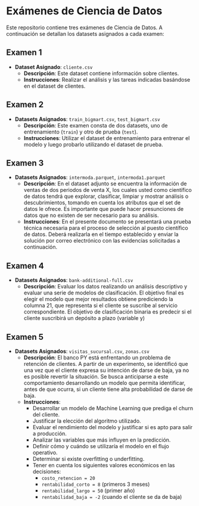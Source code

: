 # Exámenes de Ciencia de Datos

Este repositorio contiene tres exámenes de Ciencia de Datos. A continuación se detallan los datasets asignados a cada examen:

## Examen 1

- **Dataset Asignado**: `cliente.csv`
  - **Descripción**: Este dataset contiene información sobre clientes.
  - **Instrucciones**: Realizar el análisis y las tareas indicadas basándose en el dataset de clientes.

## Examen 2

- **Datasets Asignados**: `train_bigmart.csv`, `test_bigmart.csv`
  - **Descripción**: Este examen consta de dos datasets, uno de entrenamiento (`train`) y otro de prueba (`test`).
  - **Instrucciones**: Utilizar el dataset de entrenamiento para entrenar el modelo y luego probarlo utilizando el dataset de prueba.

## Examen 3

- **Datasets Asignados**: `intermoda.parquet`, `intermoda1.parquet`
  - **Descripción**: En el dataset adjunto se encuentra la información de ventas de dos periodos de venta X, los cuales usted como científico de datos tendrá que explorar, clasificar, limpiar y mostrar análisis o descubrimientos, tomando en cuenta los atributos que el set de datos le ofrece. Es importante que puede hacer presunciones de datos que no existen de ser necesario para su análisis.
  - **Instrucciones**: En el presente documento se presentará una prueba técnica necesaria para el proceso de selección al puesto científico de datos. Deberá realizarla en el tiempo establecido y enviar la solución por correo electrónico con las evidencias solicitadas a continuación.
 

## Examen 4

- **Datasets Asignados**: `bank-additional-full.csv`
  - **Descripción**: Evaluar los datos realizando un análisis descriptivo y evaluar una serie de modelos de clasificación. El objetivo final es elegir el modelo que mejor resultados obtiene prediciendo la columna 21, que representa si el cliente se suscribe al servicio correspondiente. El objetivo de clasificación binaria es predecir si el cliente suscribirá un depósito a plazo (variable y)


## Examen 5

- **Datasets Asignados**: `visitas_sucursal.csv`, `zonas.csv`
  - **Descripción**: El banco PY está enfrentando un problema de retención de clientes. A partir de un experimento, se identificó que una vez que el cliente expresa su intención de darse de baja, ya no es posible revertir la situación. Se busca anticiparse a este comportamiento desarrollando un modelo que permita identificar, antes de que ocurra, si un cliente tiene alta probabilidad de darse de baja.
  - **Instrucciones**: 
    - Desarrollar un modelo de Machine Learning que prediga el churn del cliente.
    - Justificar la elección del algoritmo utilizado.
    - Evaluar el rendimiento del modelo y justificar si es apto para salir a producción.
    - Analizar las variables que más influyen en la predicción.
    - Definir cómo y cuándo se utilizaría el modelo en el flujo operativo.
    - Determinar si existe overfitting o underfitting.
    - Tener en cuenta los siguientes valores económicos en las decisiones:
      - `costo_retencion = 20`
      - `rentabilidad_corto = 8` (primeros 3 meses)
      - `rentabilidad_largo = 50` (primer año)
      - `rentabilidad_baja = -2` (cuando el cliente se da de baja)
